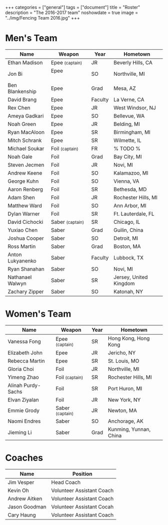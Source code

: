 +++
categories = ["general"]
tags = ["document"]
title = "Roster"
description = "The 2016-2017 team"
noshowdate = true
image = "../img/Fencing Team 2016.jpg"
+++

# Men's Team

| Name                   | Weapon                        | Year      | Hometown               |
|------------------------|-------------------------------|-----------|------------------------|
| Ethan Madison          | Epee  <small>(captain)</small>| JR        | Beverly Hills, CA      |
| Jon Bi                 | Epee                          | SO        | Northville, MI         |
| Ben Blankenship        | Epee                          | Grad      | Mesa, AZ               |
| David Brang            | Epee                          | Faculty   | La Verne, CA           |
| Rex Chen               | Epee                          | JR        | West Windsor, NJ       |
| Ameya Gadkari          | Epee                          | SO        | Bellevue, WA           |
| Noah Green             | Epee                          | JR        | Belding, MI            |
| Ryan MacAloon          | Epee                          | SR        | Birmingham, MI         |             |
| Mitch Schrank          | Epee                          | SR        | Wilmette, IL           |
| Michael Soukar         | Foil  <small>(captain)</small>| FR        | % TODO %               |
| Noah Gale              | Foil                          | Grad      | Bay City, MI           |
| Steven Jecmen          | Foil                          | JR        | Novi, MI               |
| Andrew Keene           | Foil                          | SO        | Kalamazoo, MI          |
| George Kuhn            | Foil                          | SO        | Vienna, VA             |
| Aaron Renberg          | Foil                          | SR        | Bethesda, MD           |
| Adam Shen              | Foil                          | JR        | Rochester Hills, MI    |
| Matthew Ward           | Foil                          | SO        | Ann Arbor, MI          |
| Dylan Warner           | Foil                          | SR        | Ft. Lauterdale, FL     |
| David Cichocki         | Saber <small>(captain)</small>| SR        | Chicago, IL            |
| Yuxiao Chen            | Saber                         | Grad      | Guilin, China          |
| Joshua Cooper          | Saber                         | SO        | Detroit, MI            |
| Ross Martin            | Saber                         | Grad      | Boston, MA             |
| Anton Lukyanenko       | Saber                         | Faculty   | Lubbock, TX            |
| Ryan Shanahan          | Saber                         | SO        | Novi, MI               |
| Nathanael Walwyn       | Saber                         | SR        | Jersey, United Kingdom |
| Zachary Zipper         | Saber                         | SO        | Katonah, NY            |


# Women's Team

| Name                 | Weapon                        | Year      | Hometown               |
|----------------------|-------------------------------|-----------|------------------------|
| Vanessa Fong         | Epee  <small>(captain)</small>| SR        | Hong Kong, Hong Kong   |
| Elizabeth John       | Epee                          | JR        | Jericho, NY            |
| Rebecca Martin       | Epee                          | SR        | St. Louis, MO          |
| Gloria Choi          | Foil                          | JR        | Northville, MI         |
| Yimeng Zhao          | Foil  <small>(captain)</small>| SR        | Rochester Hills, MI    |
| Alinah Purdy-Sachs   | Foil                          | SR        | Port Huron, MI         |
| Elvan Ziyalan        | Foil                          | JR        | New York, NY           |
| Emmie Grody          | Saber <small>(captain)</small>| JR        | Newton, MA             |
| Naomi Endres         | Saber                         | SO        | Anchorage, AK          |
| Jieming Li           | Saber                         | Grad      | Kunming, Yunnan, China |


# Coaches
| Name             | Position                  |
|------------------|---------------------------|
| Jim Vesper       | Head Coach                |
| Kevin Oh         | Volunteer Assistant Coach |
| Andrew Aitken    | Volunteer Assistant Coach |
| Jason Goodman    | Volunteer Assistant Cocah |
| Cary Haung       | Volunteer Assistant Coach |
